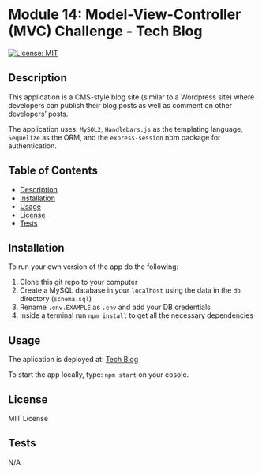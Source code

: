 # Module 14: Model-View-Controller (MVC) Challenge - Tech Blog

[![License: MIT](https://img.shields.io/badge/License-MIT-yellow.svg)](https://opensource.org/licenses/MIT)

## Description

This application is a CMS-style blog site (similar to a Wordpress site) where developers can publish their blog posts as well as comment on other developers’ posts.

The application uses: `MySQL2`, `Handlebars.js` as the templating language, `Sequelize` as the ORM, and the `express-session` npm package for authentication.

## Table of Contents

- [Description](#description)
- [Installation](#installation)
- [Usage](#usage)
- [License](#license)
- [Tests](#tests)

## Installation

To run your own version of the app do the following:
1. Clone this git repo to your computer
2. Create a MySQL database in your `localhost` using the data in the `db` directory (`schema.sql`)
3. Rename `.env.EXAMPLE` as `.env` and add your DB credentials 
4. Inside a terminal run `npm install` to get all the necessary dependencies

## Usage

The aplication is deployed at: [Tech Blog](https://techblog2023.herokuapp.com/)

To start the app locally, type: `npm start` on your cosole.

## License

MIT License

## Tests

N/A